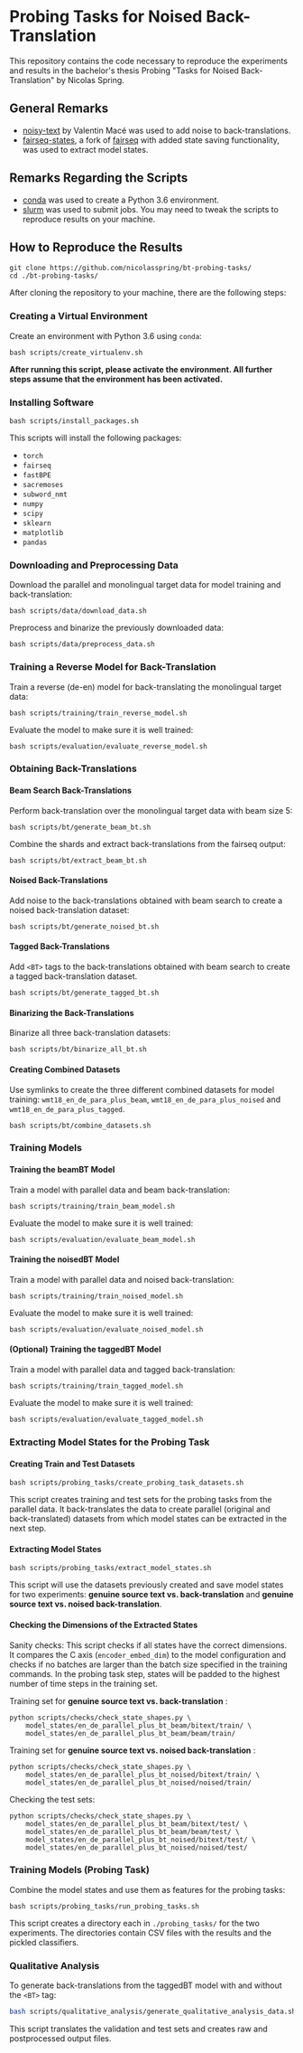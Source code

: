 # Probing Tasks for Noised Back-Translation

This repository contains the code necessary to reproduce the experiments and results in the bachelor's thesis Probing "Tasks for Noised Back-Translation" by Nicolas Spring.



## General Remarks

- [noisy-text](https://github.com/valentinmace/noisy-text) by Valentin Macé was used to add noise to back-translations.
- [fairseq-states](https://github.com/nicolasspring/fairseq-states/), a fork of [fairseq](https://github.com/pytorch/fairseq) with added state saving functionality, was used to extract model states.



## Remarks Regarding the Scripts

- [conda](https://docs.conda.io/en/latest/) was used to create a Python 3.6 environment.
- [slurm](https://slurm.schedmd.com/documentation.html) was used to submit jobs. You may need to tweak the scripts to reproduce results on your machine.



## How to Reproduce the Results

```
git clone https://github.com/nicolasspring/bt-probing-tasks/
cd ./bt-probing-tasks/
```

After cloning the repository to your machine, there are the following steps:



### Creating a Virtual Environment

Create an environment with Python 3.6 using `conda`:

```
bash scripts/create_virtualenv.sh
```

**After running this script, please activate the environment. All further steps assume that the environment has been activated.**



### Installing Software

```
bash scripts/install_packages.sh
```

This scripts will install the following packages:

- `torch`
- `fairseq`
- `fastBPE`
- `sacremoses`
- `subword_nmt`
- `numpy`
- `scipy`
- `sklearn`
- `matplotlib`
- `pandas`



### Downloading and Preprocessing Data

Download the parallel and monolingual target data for model training and back-translation:

```
bash scripts/data/download_data.sh
```

Preprocess and binarize the previously downloaded data:

```
bash scripts/data/preprocess_data.sh
```



### Training a Reverse Model for Back-Translation

Train a reverse (de-en) model for back-translating the monolingual target data:

```
bash scripts/training/train_reverse_model.sh
```

Evaluate the model to make sure it is well trained:

```
bash scripts/evaluation/evaluate_reverse_model.sh
```



### Obtaining Back-Translations

#### Beam Search Back-Translations

Perform back-translation over the monolingual target data with beam size 5:

```
bash scripts/bt/generate_beam_bt.sh
```

Combine the shards and extract back-translations from the fairseq output:

```
bash scripts/bt/extract_beam_bt.sh
```

#### Noised Back-Translations

Add noise to the back-translations obtained with beam search to create a noised back-translation dataset:

```
bash scripts/bt/generate_noised_bt.sh
```

#### Tagged Back-Translations

Add `<BT>` tags to the back-translations obtained with beam search to create a tagged back-translation dataset.

```
bash scripts/bt/generate_tagged_bt.sh
```

#### Binarizing the Back-Translations

Binarize all three back-translation datasets:

```
bash scripts/bt/binarize_all_bt.sh
```

#### Creating Combined Datasets

Use symlinks to create the three different combined datasets for model training:  `wmt18_en_de_para_plus_beam`, `wmt18_en_de_para_plus_noised` and `wmt18_en_de_para_plus_tagged`.

```
bash scripts/bt/combine_datasets.sh
```



### Training Models

#### Training the beamBT Model

Train a model with parallel data and beam back-translation:

```
bash scripts/training/train_beam_model.sh
```

Evaluate the model to make sure it is well trained:

```
bash scripts/evaluation/evaluate_beam_model.sh
```

#### Training the noisedBT Model

Train a model with parallel data and noised back-translation:

```
bash scripts/training/train_noised_model.sh
```

Evaluate the model to make sure it is well trained:

```
bash scripts/evaluation/evaluate_noised_model.sh
```

#### (Optional) Training the taggedBT Model

Train a model with parallel data and tagged back-translation:

```
bash scripts/training/train_tagged_model.sh
```

Evaluate the model to make sure it is well trained:

```
bash scripts/evaluation/evaluate_tagged_model.sh
```



### Extracting Model States for the Probing Task

#### Creating Train and Test Datasets

```
bash scripts/probing_tasks/create_probing_task_datasets.sh
```

This script creates training and test sets for the probing tasks from the parallel data. It back-translates the data to create parallel (original and back-translated) datasets from which model states can be extracted in the next step.

#### Extracting Model States

```
bash scripts/probing_tasks/extract_model_states.sh
```

This script will use the datasets previously created and save model states for two experiments: **genuine source text vs. back-translation** and **genuine source text vs. noised back-translation**.

#### Checking the Dimensions of the Extracted States

Sanity checks: This script checks if all states have the correct dimensions. It compares the C axis (`encoder_embed_dim`) to the model configuration and checks if no batches are larger than the batch size specified in the training commands. In the probing task step, states will be padded to the highest number of time steps in the training set.

Training set for **genuine source text vs. back-translation** :

```
python scripts/checks/check_state_shapes.py \
	model_states/en_de_parallel_plus_bt_beam/bitext/train/ \
	model_states/en_de_parallel_plus_bt_beam/beam/train/
```

Training set for **genuine source text vs. noised back-translation** :

```
python scripts/checks/check_state_shapes.py \
	model_states/en_de_parallel_plus_bt_noised/bitext/train/ \
	model_states/en_de_parallel_plus_bt_noised/noised/train/
```

Checking the test sets:

```
python scripts/checks/check_state_shapes.py \
	model_states/en_de_parallel_plus_bt_beam/bitext/test/ \
	model_states/en_de_parallel_plus_bt_beam/beam/test/ \
	model_states/en_de_parallel_plus_bt_noised/bitext/test/ \
	model_states/en_de_parallel_plus_bt_noised/noised/test/
```



### Training Models (Probing Task)

Combine the model states and use them as features for the probing tasks:

```
bash scripts/probing_tasks/run_probing_tasks.sh
```

This script creates a directory each in `./probing_tasks/` for the two experiments. The directories contain CSV files with the results and the pickled classifiers.

### Qualitative Analysis

To generate back-translations from the taggedBT model with and without the `<BT>` tag:

```bash
bash scripts/qualitative_analysis/generate_qualitative_analysis_data.sh
```

This script translates the validation and test sets and creates raw and postprocessed output files.